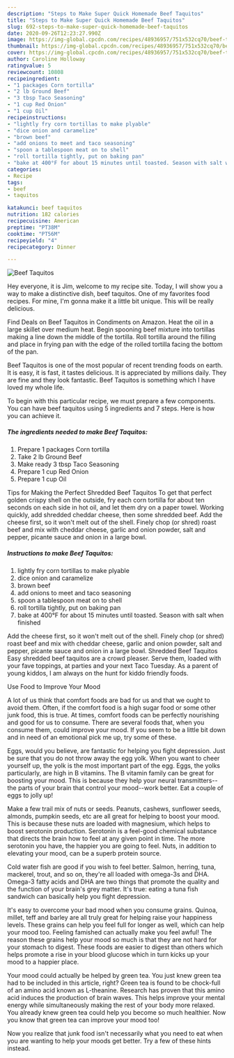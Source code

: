 ```yaml
---
description: "Steps to Make Super Quick Homemade Beef Taquitos"
title: "Steps to Make Super Quick Homemade Beef Taquitos"
slug: 692-steps-to-make-super-quick-homemade-beef-taquitos
date: 2020-09-26T12:23:27.990Z
image: https://img-global.cpcdn.com/recipes/48936957/751x532cq70/beef-taquitos-recipe-main-photo.jpg
thumbnail: https://img-global.cpcdn.com/recipes/48936957/751x532cq70/beef-taquitos-recipe-main-photo.jpg
cover: https://img-global.cpcdn.com/recipes/48936957/751x532cq70/beef-taquitos-recipe-main-photo.jpg
author: Caroline Holloway
ratingvalue: 5
reviewcount: 10808
recipeingredient:
- "1 packages Corn tortilla"
- "2 lb Ground Beef"
- "3 tbsp Taco Seasoning"
- "1 cup Red Onion"
- "1 cup Oil"
recipeinstructions:
- "lightly fry corn tortillas to make plyable"
- "dice onion and caramelize"
- "brown beef"
- "add onions to meet and taco seasoning"
- "spoon a tablespoon meat on to shell"
- "roll tortilla tightly, put on baking pan"
- "bake at 400°F for about 15 minutes until toasted. Season with salt when finished"
categories:
- Recipe
tags:
- beef
- taquitos

katakunci: beef taquitos 
nutrition: 182 calories
recipecuisine: American
preptime: "PT38M"
cooktime: "PT56M"
recipeyield: "4"
recipecategory: Dinner

---
```



![Beef Taquitos](https://img-global.cpcdn.com/recipes/48936957/751x532cq70/beef-taquitos-recipe-main-photo.jpg)

Hey everyone, it is Jim, welcome to my recipe site. Today, I will show you a way to make a distinctive dish, beef taquitos. One of my favorites food recipes. For mine, I'm gonna make it a little bit unique. This will be really delicious.

Find Deals on Beef Taquitos in Condiments on Amazon. Heat the oil in a large skillet over medium heat. Begin spooning beef mixture into tortillas making a line down the middle of the tortilla. Roll tortilla around the filling and place in frying pan with the edge of the rolled tortilla facing the bottom of the pan.

Beef Taquitos is one of the most popular of recent trending foods on earth. It is easy, it is fast, it tastes delicious. It is appreciated by millions daily. They are fine and they look fantastic. Beef Taquitos is something which I have loved my whole life.


To begin with this particular recipe, we must prepare a few components. You can have beef taquitos using 5 ingredients and 7 steps. Here is how you can achieve it.

<!--inarticleads1-->

##### The ingredients needed to make Beef Taquitos:

1. Prepare 1 packages Corn tortilla
1. Take 2 lb Ground Beef
1. Make ready 3 tbsp Taco Seasoning
1. Prepare 1 cup Red Onion
1. Prepare 1 cup Oil


Tips for Making the Perfect Shredded Beef Taquitos To get that perfect golden crispy shell on the outside, fry each corn tortilla for about ten seconds on each side in hot oil, and let them dry on a paper towel. Working quickly, add shredded cheddar cheese, then some shredded beef. Add the cheese first, so it won&#39;t melt out of the shell. Finely chop (or shred) roast beef and mix with cheddar cheese, garlic and onion powder, salt and pepper, picante sauce and onion in a large bowl. 

<!--inarticleads2-->

##### Instructions to make Beef Taquitos:

1. lightly fry corn tortillas to make plyable
1. dice onion and caramelize
1. brown beef
1. add onions to meet and taco seasoning
1. spoon a tablespoon meat on to shell
1. roll tortilla tightly, put on baking pan
1. bake at 400°F for about 15 minutes until toasted. Season with salt when finished


Add the cheese first, so it won&#39;t melt out of the shell. Finely chop (or shred) roast beef and mix with cheddar cheese, garlic and onion powder, salt and pepper, picante sauce and onion in a large bowl. Shredded Beef Taquitos Easy shredded beef taquitos are a crowd pleaser. Serve them, loaded with your fave toppings, at parties and your next Taco Tuesday. As a parent of young kiddos, I am always on the hunt for kiddo friendly foods. 

Use Food to Improve Your Mood


A lot of us think that comfort foods are bad for us and that we ought to avoid them. Often, if the comfort food is a high sugar food or some other junk food, this is true. At times, comfort foods can be perfectly nourishing and good for us to consume. There are several foods that, when you consume them, could improve your mood. If you seem to be a little bit down and in need of an emotional pick me up, try some of these.

Eggs, would you believe, are fantastic for helping you fight depression. Just be sure that you do not throw away the egg yolk. When you want to cheer yourself up, the yolk is the most important part of the egg. Eggs, the yolks particularly, are high in B vitamins. The B vitamin family can be great for boosting your mood. This is because they help your neural transmitters--the parts of your brain that control your mood--work better. Eat a couple of eggs to jolly up!

Make a few trail mix of nuts or seeds. Peanuts, cashews, sunflower seeds, almonds, pumpkin seeds, etc are all great for helping to boost your mood. This is because these nuts are loaded with magnesium, which helps to boost serotonin production. Serotonin is a feel-good chemical substance that directs the brain how to feel at any given point in time. The more serotonin you have, the happier you are going to feel. Nuts, in addition to elevating your mood, can be a superb protein source.

Cold water fish are good if you wish to feel better. Salmon, herring, tuna, mackerel, trout, and so on, they're all loaded with omega-3s and DHA. Omega-3 fatty acids and DHA are two things that promote the quality and the function of your brain's grey matter. It's true: eating a tuna fish sandwich can basically help you fight depression. 

It's easy to overcome your bad mood when you consume grains. Quinoa, millet, teff and barley are all truly great for helping raise your happiness levels. These grains can help you feel full for longer as well, which can help your mood too. Feeling famished can actually make you feel awful! The reason these grains help your mood so much is that they are not hard for your stomach to digest. These foods are easier to digest than others which helps promote a rise in your blood glucose which in turn kicks up your mood to a happier place.

Your mood could actually be helped by green tea. You just knew green tea had to be included in this article, right? Green tea is found to be chock-full of an amino acid known as L-theanine. Research has proven that this amino acid induces the production of brain waves. This helps improve your mental energy while simultaneously making the rest of your body more relaxed. You already knew green tea could help you become so much healthier. Now you know that green tea can improve your mood too!

Now you realize that junk food isn't necessarily what you need to eat when you are wanting to help your moods get better. Try  a few  of  these  hints  instead.

